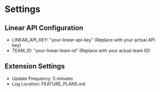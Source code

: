 # Settings

## Linear API Configuration
- LINEAR_API_KEY: "your-linear-api-key" (Replace with your actual API key)
- TEAM_ID: "your-linear-team-id" (Replace with your actual team ID)

## Extension Settings
- Update Frequency: 5 minutes
- Log Location: FEATURE_PLANS.md 